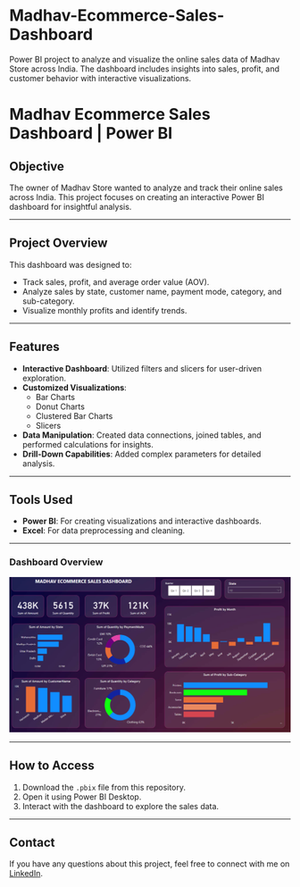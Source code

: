 # Madhav-Ecommerce-Sales-Dashboard
Power BI project to analyze and visualize the online sales data of Madhav Store across India. The dashboard includes insights into sales, profit, and customer behavior with interactive visualizations.

# Madhav Ecommerce Sales Dashboard | Power BI

## Objective
The owner of Madhav Store wanted to analyze and track their online sales across India. This project focuses on creating an interactive Power BI dashboard for insightful analysis.

---

## Project Overview
This dashboard was designed to:
- Track sales, profit, and average order value (AOV).
- Analyze sales by state, customer name, payment mode, category, and sub-category.
- Visualize monthly profits and identify trends.

---

## Features
- **Interactive Dashboard**: Utilized filters and slicers for user-driven exploration.
- **Customized Visualizations**:
  - Bar Charts
  - Donut Charts
  - Clustered Bar Charts
  - Slicers
- **Data Manipulation**: Created data connections, joined tables, and performed calculations for insights.
- **Drill-Down Capabilities**: Added complex parameters for detailed analysis.

---

## Tools Used
- **Power BI**: For creating visualizations and interactive dashboards.
- **Excel**: For data preprocessing and cleaning.

---

### Dashboard Overview
![Madhav Ecommerce Sales Dashboard](https://github.com/AartiShelke15/Madhav-Ecommerce-Sales-Dashboard/blob/main/Ecommerce%20Sales%20dashboard.png)

---

## How to Access
1. Download the `.pbix` file from this repository.
2. Open it using Power BI Desktop.
3. Interact with the dashboard to explore the sales data.

---

## Contact
If you have any questions about this project, feel free to connect with me on [LinkedIn](https://www.linkedin.com/in/contactaarti15/).

